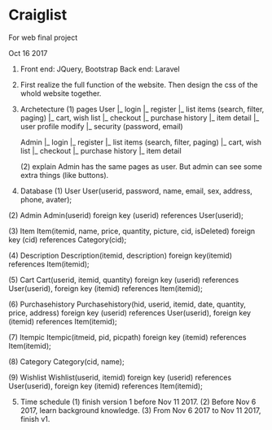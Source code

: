 # Craiglist
For web final project

Oct 16 2017
1. Front end: JQuery, Bootstrap
   Back end: Laravel
    
2. First realize the full function of the website. Then design the css of the whold website together.

3. Archetecture
  (1) pages
  User
    |_ login
    |_ register
    |_ list items (search, filter, paging)
    |_ cart, wish list
    |_ checkout
    |_ purchase history
    |_ item detail
    |_ user profile modify
    |_ security (password, email)
   
   Admin
    |_ login
    |_ register
    |_ list items (search, filter, paging)
    |_ cart, wish list
    |_ checkout
    |_ purchase history
    |_ item detail
    
   (2) explain
   Admin has the same pages as user. But admin can see some extra things (like buttons).
    
4. Database
  (1) User
    User(userid, password, name, email, sex, address, phone, avater);
    
  (2) Admin
    Admin(userid) 
      foreign key (userid) references User(userid);
    
  (3) Item
    Item(itemid, name, price, quantity, picture, cid, isDeleted)
      foreign key (cid) references Category(cid);
    
  (4) Description
    Description(itemid, description) 
      foreign key(itemid) references Item(itemid);
    
  (5) Cart
    Cart(userid, itemid, quantity) 
      foreign key (userid) references User(userid),
      foreign key (itemid) references Item(itemid);
      
  (6) Purchasehistory
    Purchasehistory(hid, userid, itemid, date, quantity, price, address)
      foreign key (userid) references User(userid),
      foreign key (itemid) references Item(itemid);
      
  (7) Itempic
    Itempic(itmeid, pid, picpath)
      foreign key (itemid) references Item(itemid);
      
  (8) Category
    Category(cid, name);
      
  (9) Wishlist
    Wishlist(userid, itemid)
      foreign key (userid) references User(userid),
      foreign key (itemid) references Item(itemid);
      
5. Time schedule
  (1) finish version 1 before Nov 11 2017.
  (2) Before Nov 6 2017, learn background knowledge.
  (3) From Nov 6 2017 to Nov 11 2017, finish v1.
  
